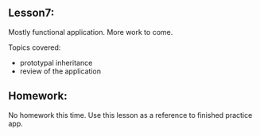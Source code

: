 Lesson7:
--------
Mostly functional application. More work to come.

Topics covered:
- prototypal inheritance
- review of the application

Homework:
---------
No homework this time. Use this lesson as a reference to finished practice app.
